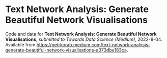 # Text Network Analysis: Generate Beautiful Network Visualisations

Code and data for **Text Network Analysis: Generate Beautiful Network Visualisations**, *submitted to Towards Data Science (Medium)*, 2022-8-04. Available from https://petrkorab.medium.com/text-network-analysis-generate-beautiful-network-visualisations-a373dbe183ca.
